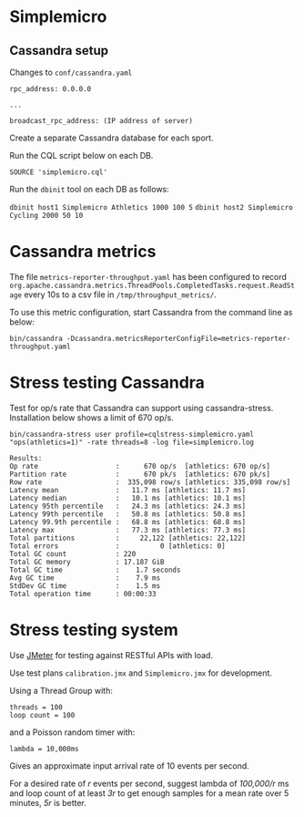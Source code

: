 # Simplemicro

## Cassandra setup

Changes to `conf/cassandra.yaml`

	rpc_address: 0.0.0.0
	
	...
	
	broadcast_rpc_address: (IP address of server)

Create a separate Cassandra database for each sport.

Run the CQL script below on each DB.

`SOURCE 'simplemicro.cql'`

Run the `dbinit` tool on each DB as follows:

`dbinit host1 Simplemicro Athletics 1000 100 5`
`dbinit host2 Simplemicro Cycling 2000 50 10`

# Cassandra metrics

The file `metrics-reporter-throughput.yaml` has been configured to record `org.apache.cassandra.metrics.ThreadPools.CompletedTasks.request.ReadStage` every 10s to a csv file in `/tmp/throughput_metrics/`.

To use this metric configuration, start Cassandra from the command line as below:

`bin/cassandra -Dcassandra.metricsReporterConfigFile=metrics-reporter-throughput.yaml`

# Stress testing Cassandra

Test for op/s rate that Cassandra can support using cassandra-stress.  Installation below shows a limit of 670 op/s.

	bin/cassandra-stress user profile=cqlstress-simplemicro.yaml "ops(athletics=1)" -rate threads=8 -log file=simplemicro.log
	
	Results:
	Op rate                   :      670 op/s  [athletics: 670 op/s]
	Partition rate            :      670 pk/s  [athletics: 670 pk/s]
	Row rate                  :  335,098 row/s [athletics: 335,098 row/s]
	Latency mean              :   11.7 ms [athletics: 11.7 ms]
	Latency median            :   10.1 ms [athletics: 10.1 ms]
	Latency 95th percentile   :   24.3 ms [athletics: 24.3 ms]
	Latency 99th percentile   :   50.8 ms [athletics: 50.8 ms]
	Latency 99.9th percentile :   68.8 ms [athletics: 68.8 ms]
	Latency max               :   77.3 ms [athletics: 77.3 ms]
	Total partitions          :     22,122 [athletics: 22,122]
	Total errors              :          0 [athletics: 0]
	Total GC count            : 220
	Total GC memory           : 17.187 GiB
	Total GC time             :    1.7 seconds
	Avg GC time               :    7.9 ms
	StdDev GC time            :    1.5 ms
	Total operation time      : 00:00:33

# Stress testing system

Use [JMeter](http://jmeter.apache.org "JMeter") for testing against RESTful APIs with load.

Use test plans `calibration.jmx` and `Simplemicro.jmx` for development.

Using a Thread Group with:

	threads = 100
	loop count = 100

and a Poisson random timer with:

	lambda = 10,000ms

Gives an approximate input arrival rate of 10 events per second.

For a desired rate of *r* events per second, suggest lambda of *100,000/r* ms and loop count of at least *3r* to get enough samples for a mean rate over 5 minutes, *5r* is better.
